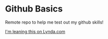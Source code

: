 # Github Basics
Remote repo to help me test out my github skills!

[I'm leaning this on Lynda.com](http://www.lynda.com)
